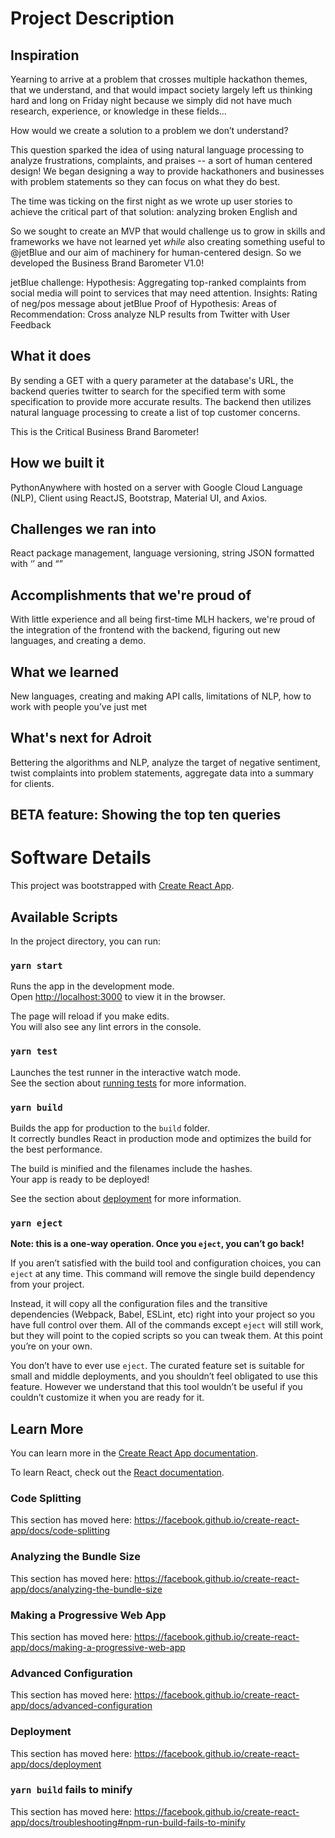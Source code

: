 # Project Description 
## Inspiration
Yearning to arrive at a problem that crosses multiple hackathon themes, that we understand, and that would impact society largely left us thinking hard and long on Friday night because we simply did not have much research, experience, or knowledge in these fields...

How would we create a solution to a problem we don’t understand?

This question sparked the idea of using natural language processing to analyze frustrations, complaints, and praises -- a sort of human centered design!
We began designing a way to provide hackathoners and businesses with problem statements so they can focus on what they do best.

The time was ticking on the first night as we wrote up user stories to achieve the critical part of that solution: analyzing broken English and

So we sought to create an MVP that would challenge us to grow in skills and frameworks we have not learned yet _while_ also creating something useful to @jetBlue and our aim of machinery for human-centered design. So we developed the Business Brand Barometer V1.0!

jetBlue challenge:
Hypothesis: Aggregating top-ranked complaints from social media will point to services that may need attention.
Insights: Rating of neg/pos message about jetBlue
Proof of Hypothesis:
Areas of Recommendation: Cross analyze NLP results from Twitter with User Feedback

## What it does
By sending a GET with a query parameter at the database's URL, the backend queries twitter to search for the specified term with some specification to provide more accurate results. The backend then utilizes natural language processing to create a list of top customer concerns.

This is the Critical Business Brand Barometer!

## How we built it
PythonAnywhere with hosted on a server with Google Cloud Language (NLP), Client using ReactJS, Bootstrap, Material UI, and Axios.

## Challenges we ran into
React package management, language versioning, string JSON formatted with ‘’ and “”

## Accomplishments that we're proud of
With little experience and all being first-time MLH hackers, we're proud of
the integration of the frontend with the backend, figuring out new languages, and creating a demo.

## What we learned
New languages, creating and making API calls, limitations of NLP, how to work with people you’ve just met

## What's next for Adroit
Bettering the algorithms and NLP, analyze the target of negative sentiment, twist complaints into problem statements, aggregate data into a summary for clients.

BETA feature: Showing the top ten queries
--------------------------------------------------------------------------------------------------------------------------------------
# Software Details

This project was bootstrapped with [Create React App](https://github.com/facebook/create-react-app).

## Available Scripts

In the project directory, you can run:

### `yarn start`

Runs the app in the development mode.<br />
Open [http://localhost:3000](http://localhost:3000) to view it in the browser.

The page will reload if you make edits.<br />
You will also see any lint errors in the console.

### `yarn test`

Launches the test runner in the interactive watch mode.<br />
See the section about [running tests](https://facebook.github.io/create-react-app/docs/running-tests) for more information.

### `yarn build`

Builds the app for production to the `build` folder.<br />
It correctly bundles React in production mode and optimizes the build for the best performance.

The build is minified and the filenames include the hashes.<br />
Your app is ready to be deployed!

See the section about [deployment](https://facebook.github.io/create-react-app/docs/deployment) for more information.

### `yarn eject`

**Note: this is a one-way operation. Once you `eject`, you can’t go back!**

If you aren’t satisfied with the build tool and configuration choices, you can `eject` at any time. This command will remove the single build dependency from your project.

Instead, it will copy all the configuration files and the transitive dependencies (Webpack, Babel, ESLint, etc) right into your project so you have full control over them. All of the commands except `eject` will still work, but they will point to the copied scripts so you can tweak them. At this point you’re on your own.

You don’t have to ever use `eject`. The curated feature set is suitable for small and middle deployments, and you shouldn’t feel obligated to use this feature. However we understand that this tool wouldn’t be useful if you couldn’t customize it when you are ready for it.

## Learn More

You can learn more in the [Create React App documentation](https://facebook.github.io/create-react-app/docs/getting-started).

To learn React, check out the [React documentation](https://reactjs.org/).

### Code Splitting

This section has moved here: https://facebook.github.io/create-react-app/docs/code-splitting

### Analyzing the Bundle Size

This section has moved here: https://facebook.github.io/create-react-app/docs/analyzing-the-bundle-size

### Making a Progressive Web App

This section has moved here: https://facebook.github.io/create-react-app/docs/making-a-progressive-web-app

### Advanced Configuration

This section has moved here: https://facebook.github.io/create-react-app/docs/advanced-configuration

### Deployment

This section has moved here: https://facebook.github.io/create-react-app/docs/deployment

### `yarn build` fails to minify

This section has moved here: https://facebook.github.io/create-react-app/docs/troubleshooting#npm-run-build-fails-to-minify
